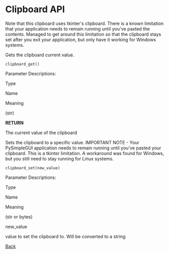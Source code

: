 # Clipboard API
Note that this clipboard uses tkinter's clipboard. There is a known limitation that your application needs to remain running until you've pasted the contents. Managed to get around this limitation so that the clipboard stays set after you exit your application, but only have it working for Windows systems.

Gets the clipboard current value.

```
clipboard_get()
```

Parameter Descriptions:

Type

Name

Meaning

(str)

**RETURN**

The current value of the clipboard

Sets the clipboard to a specific value. IMPORTANT NOTE - Your PySimpleGUI application needs to remain running until you've pasted your clipboard. This is a tkinter limitation. A workaround was found for Windows, but you still need to stay running for Linux systems.

```
clipboard_set(new_value)
```

Parameter Descriptions:

Type

Name

Meaning

(str or bytes)

new_value

value to set the clipboard to. Will be converted to a string

[Back](./_Elements)
